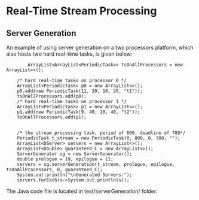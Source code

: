 # Real-Time Stream Processing

## Server Generation
An example of using server generation on a two processors platform, which also hosts two hard real-time tasks, is given below:

    		ArrayList<ArrayList<PeriodicTask>> tsOnAllProcessors = new ArrayList<>();
    
		/* hard real-time tasks on processor 0 */
		ArrayList<PeriodicTask> p0 = new ArrayList<>();
		p0.add(new PeriodicTask(11, 20, 10, 20, "t1"));
		tsOnAllProcessors.add(p0);
		/* hard real-time tasks on processor 1 */
		ArrayList<PeriodicTask> p1 = new ArrayList<>();
		p1.add(new PeriodicTask(9, 40, 10, 40, "t2"));
		tsOnAllProcessors.add(p1);

		
		/* the stream processing task, period of 800, deadline of 780*/
		PeriodicTask t_stream = new PeriodicTask(0, 800, 0, 780, "");
		ArrayList<DServer> servers = new ArrayList<>();
		ArrayList<Double> guaranteed_C = new ArrayList<>();
		ServerGenerator sg = new ServerGenerator();
		double prologue = 19, epilogue = 11;
		servers = sg.serverGeneration(t_stream, prologue, epilogue, tsOnAllProcessors, 0, guaranteed_C);
		System.out.println("\nGenerated Servers:");
		servers.forEach(s->System.out.println(s));
The Java code file is located in test/serverGeneration/ folder.
